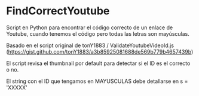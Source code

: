# FindCorrectYoutube
Script en Python para encontrar el código correcto de un enlace de Youtube, cuando tenemos el código pero todas las letras son mayúsculas.

Basado en el script original de tonY1883 / ValidateYoutubeVideoId.js (https://gist.github.com/tonY1883/a3b85925081688de569b779b4657439b)

El script revisa el thumbnail por default para detectar si el ID es el correcto o no.

El string con el ID que tengamos en MAYUSCULAS debe detallarse en s = 'XXXXX'
